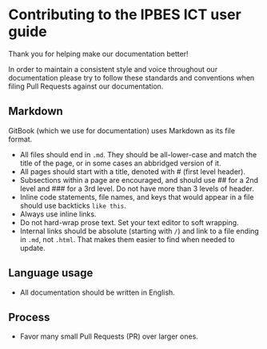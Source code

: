 # Contributing to the IPBES ICT user guide

Thank you for helping make our documentation better!

In order to maintain a consistent style and voice throughout our documentation please try to follow these standards and conventions when filing Pull Requests against our documentation.

## Markdown

GitBook \(which we use for documentation\) uses Markdown as its file format.

* All files should end in `.md`. They should be all-lower-case and match the title of the page, or in some cases an abbridged version of it.
* All pages should start with a title, denoted with \# \(first level header\).
* Subsections within a page are encouraged, and should use \#\# for a 2nd level and \#\#\# for a 3rd level. Do not have more than 3 levels of header.
* Inline code statements, file names, and keys that would appear in a file should use backticks `like this`.
* Always use inline links.
* Do not hard-wrap prose text. Set your text editor to soft wrapping.
* Internal links should be absolute \(starting with `/`\) and link to a file ending in `.md`, not `.html`. That makes them easier to find when needed to update.

## Language usage

* All documentation should be written in English.

## Process

* Favor many small Pull Requests \(PR\) over larger ones.

